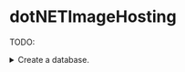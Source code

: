 # dotNETImageHosting

TODO:


<details> 
    <summary>Create a database.</summary>
        <details>
            <summary>Users</summary>


                Users : {
                    nID, // primary key
                    strDisplayName,
                    strEmail,
                    nPasswordHash,
                    nUserLevel
                }

                
</details>
        <details>
            <summary>UserImages</summary>
                UserImages : {
                    nID, // primary key
                    nUserID, // foreign key
                    nUniqueImageID, // foreign key
                    nCreationDateMiliseconds
                }
</details>
        <details>
            <summary>UniqueImages</summary>
                 UniqueImages : {
                    nID, // primary key
                    nHash,
                }
</details>
        <details>
            <summary>Tags</summary>
               Tags : {
                    nID, // primary key
                    strTagName
                }
</details>
        <details>
            <summary>TagImages</summary>
               TagImages : {
                    nID, // primary key
                    nTagID, // foreign key
                    nImageID // foreign key
                }
</details>
        <details>
            <summary>Likes</summary>
                Likes : {
                    nID, // primary key
                    nImageID, // foreign key
                    nUserID, // foreign key unique
                    bIsDislike,
                    nCreationDateMiliseconds
                }
</details>
        <details>
            <summary>Comments</summary>
                Comments : {
                    nID, // primary key
                    nImageID, // foreign key
                    nUserID, // foreign key
                    strContent,
                    nCreationDateMiliseconds
                }
</details>
</details>
